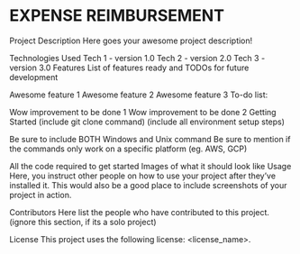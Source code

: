 # **EXPENSE REIMBURSEMENT**
Project Description
Here goes your awesome project description!

Technologies Used
Tech 1 - version 1.0
Tech 2 - version 2.0
Tech 3 - version 3.0
Features
List of features ready and TODOs for future development

Awesome feature 1
Awesome feature 2
Awesome feature 3
To-do list:

Wow improvement to be done 1
Wow improvement to be done 2
Getting Started
(include git clone command) (include all environment setup steps)

Be sure to include BOTH Windows and Unix command
Be sure to mention if the commands only work on a specific platform (eg. AWS, GCP)

All the code required to get started
Images of what it should look like
Usage
Here, you instruct other people on how to use your project after they’ve installed it. This would also be a good place to include screenshots of your project in action.

Contributors
Here list the people who have contributed to this project. (ignore this section, if its a solo project)

License
This project uses the following license: <license_name>.
